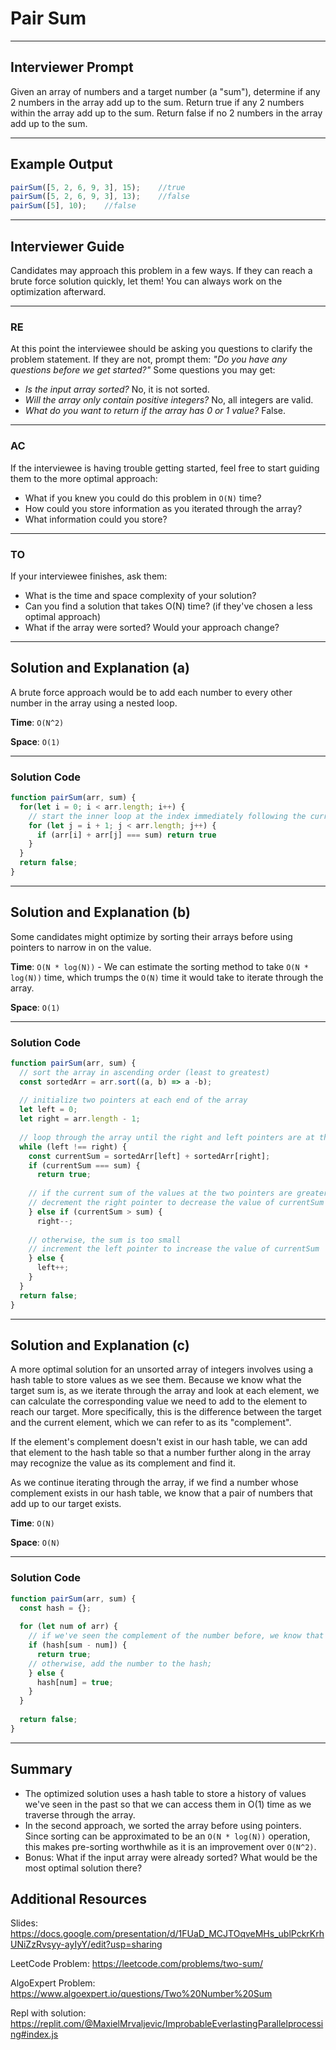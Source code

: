 # Pair Sum

---

## Interviewer Prompt

Given an array of numbers and a target number (a "sum"), determine if any 2 numbers in the array add up to the sum.
Return true if any 2 numbers within the array add up to the sum.
Return false if no 2 numbers in the array add up to the sum.

---

## Example Output

```javascript
pairSum([5, 2, 6, 9, 3], 15);    //true
pairSum([5, 2, 6, 9, 3], 13);    //false
pairSum([5], 10);    //false
```

---

## Interviewer Guide

Candidates may approach this problem in a few ways. If they can reach a brute force solution quickly, let them! You can always work on the optimization afterward.

---

### RE

At this point the interviewee should be asking you questions to clarify the problem statement. If they are not, prompt them: _"Do you have any questions before we get started?"_ Some questions you may get:
  - _Is the input array sorted?_ No, it is not sorted.
  - _Will the array only contain positive integers?_ No, all integers are valid.
  - _What do you want to return if the array has 0 or 1 value?_ False.

---

### AC

If the interviewee is having trouble getting started, feel free to start guiding them to the more optimal approach:
  - What if you knew you could do this problem in `O(N)` time?
  - How could you store information as you iterated through the array?
  - What information could you store?

---

### TO

If your interviewee finishes, ask them:
  - What is the time and space complexity of your solution?
  - Can you find a solution that takes O(N) time? (if they've chosen a less optimal approach)
  - What if the array were sorted? Would your approach change?

---

## Solution and Explanation (a)

A brute force approach would be to add each number to every other number in the array using a nested loop.

**Time**: `O(N^2)` 

**Space**: `O(1)`

---

### Solution Code

```javascript
function pairSum(arr, sum) {
  for(let i = 0; i < arr.length; i++) {
    // start the inner loop at the index immediately following the current outer loop index, since you'll have already seen the sums of the preceding combinations of values already
    for (let j = i + 1; j < arr.length; j++) {
      if (arr[i] + arr[j] === sum) return true
    }
  }
  return false;
}
```

---

## Solution and Explanation (b)

Some candidates might optimize by sorting their arrays before using pointers to narrow in on the value.

**Time**: `O(N * log(N))` - We can estimate the sorting method to take `O(N * log(N))` time, which trumps the `O(N)` time it would take to iterate through the array. 

**Space**: `O(1)`

---

### Solution Code

```javascript
function pairSum(arr, sum) {
  // sort the array in ascending order (least to greatest)
  const sortedArr = arr.sort((a, b) => a -b);
  
  // initialize two pointers at each end of the array
  let left = 0;
  let right = arr.length - 1;
  
  // loop through the array until the right and left pointers are at the same index
  while (left !== right) {
    const currentSum = sortedArr[left] + sortedArr[right];
    if (currentSum === sum) {
      return true;
      
    // if the current sum of the values at the two pointers are greater than the target, you know you're looking for a smaller sum
    // decrement the right pointer to decrease the value of currentSum
    } else if (currentSum > sum) {
      right--;
    
    // otherwise, the sum is too small
    // increment the left pointer to increase the value of currentSum
    } else {
      left++;
    }
  }
  return false;
}
```

---

## Solution and Explanation (c)

A more optimal solution for an unsorted array of integers involves using a hash table to store values as we see them. Because we know what the target sum is, as we iterate through the array and look at each element, we can calculate the corresponding value we need to add to the element to reach our target. More specifically, this is the difference between the target and the current element, which we can refer to as its "complement". 

If the element's complement doesn't exist in our hash table, we can add that element to the hash table so that a number further along in the array may recognize the value as its complement and find it.

As we continue iterating through the array, if we find a number whose complement exists in our hash table, we know that a pair of numbers that add up to our target exists.

**Time**: `O(N)`

**Space**: `O(N)`

---

### Solution Code

```javascript
function pairSum(arr, sum) {
  const hash = {};
  
  for (let num of arr) {
    // if we've seen the complement of the number before, we know that a pair exists
    if (hash[sum - num]) {
      return true;
    // otherwise, add the number to the hash;
    } else {
      hash[num] = true;
    }
  }
  
  return false;
}
```

---

## Summary

- The optimized solution uses a hash table to store a history of values we've seen in the past so that we can access them in O(1) time as we traverse through the array. 
- In the second approach, we sorted the array before using pointers. Since sorting can be approximated to be an `O(N * log(N))` operation, this makes pre-sorting worthwhile as it is an improvement over `O(N^2)`.
- Bonus: What if the input array were already sorted? What would be the most optimal solution there?

## Additional Resources
Slides: https://docs.google.com/presentation/d/1FUaD_MCJTOqveMHs_ublPckrKrhUNiZzRvsyy-ayIyY/edit?usp=sharing

LeetCode Problem: https://leetcode.com/problems/two-sum/

AlgoExpert Problem: https://www.algoexpert.io/questions/Two%20Number%20Sum

Repl with solution: https://replit.com/@MaxielMrvaljevic/ImprobableEverlastingParallelprocessing#index.js
